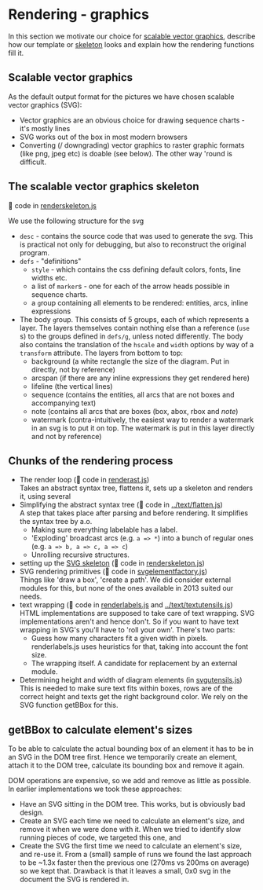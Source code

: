 # Rendering - graphics
In this section we motivate our choice for
[scalable vector graphics](#scalable-vector-graphics), describe how
our template or [skeleton](#the-scalable-vector-graphics-skeleton) looks and
explain how the rendering functions fill it.

## Scalable vector graphics
As the default output format for the pictures we have chosen scalable
vector graphics (SVG):
- Vector graphics are an obvious choice for drawing sequence charts - it's
  mostly lines
- SVG works out of the box in most modern browsers
- Converting (/ downgrading) vector graphics to raster graphic
  formats (like png, jpeg etc) is doable (see below). The other way 'round is
  difficult.

## The scalable vector graphics skeleton
:page_with_curl: code in [renderskeleton.js](renderskeleton.js)

We use the following structure for the svg

- `desc` - contains the source code that was used to generate the svg.
   This is practical not only for debugging, but also to reconstruct the
   original program.
- `defs` - "definitions"
    - `style` - which contains the css defining default colors, fonts,
      line widths etc.
    - a list of `marker`s - one for each of the arrow heads possible
      in sequence charts.
    - a `g`roup containing all elements to be rendered: entities,
      arcs, inline expressions
- The body `g`roup. This consists of 5 groups, each of which
  represents a layer. The layers themselves contain nothing else than
  a reference (`use` s) to the groups defined in `defs/g`,
  unless noted differently. The body also contains the translation
  of the `hscale` and `width` options by way of a `transform`
  attribute. The layers from bottom to top:
    - background (a white rectangle the size of the diagram. Put in
      directly, not by reference)
    - arcspan (if there are any inline expressions they get rendered here)
    - lifeline (the vertical lines)
    - sequence (contains the entities, all arcs that are not boxes and
      accompanying text)
    - note (contains all arcs that are boxes (box, abox, rbox and _note_)
    - watermark (contra-intuitively, the easiest way to render a
      watermark in an svg is to put it on top. The watermark is put
      in this layer directly and not by reference)

## Chunks of the rendering process

- The render loop (:page_with_curl: code in [renderast.js](renderast.js))    
  Takes an abstract syntax tree, flattens it, sets up a skeleton and renders
  it, using several
- Simplifying the abstract syntax tree (:page_with_curl: code in
  [../text/flatten.js](../text/flatten.js))    
  A step that takes place after parsing and before rendering.
  It simplifies the syntax tree by a.o.
  - Making sure everything labelable has a label.
  - 'Exploding' broadcast arcs (e.g. `a => *`) into a bunch of regular ones
     (e.g. `a => b, a => c, a => c`)
  - Unrolling recursive structures.
- setting up the [SVG skeleton](#the-scalable-vector-graphics-skeleton)
  (:page_with_curl: code in [renderskeleton.js](renderskeleton.js))    
- SVG rendering primitives (:page_with_curl: code in
  [svgelementfactory.js](svgelementfactory.js))    
  Things like 'draw a box', 'create a path'. We did consider external modules
  for this, but none of the ones available in 2013 suited our needs.
- text wrapping (:page_with_curl: code in [renderlabels.js](renderlabels.js) and
  [../text/textutensils.js](../text/textutensils.js))    
  HTML implementations are supposed to take care of text wrapping. SVG
  implementations aren't and hence don't. So if you want to have text wrapping
  in SVG's you'll have to 'roll your own'. There's two parts:
  - Guess how many characters fit a given width in pixels. renderlabels.js uses
    heuristics for that, taking into account the font size.
  - The wrapping itself. A candidate for replacement by an external module.
- Determining height and width of diagram elements (in [svgutensils.js](svgutensils.js))    
  This is needed to make sure text fits within boxes, rows are of the
  correct height and texts get the right background color. We rely on the
  SVG function getBBox for this.

## getBBox to calculate element's sizes
To be able to calculate the actual bounding box of an element it has
to be in an SVG in the DOM tree first. Hence we temporarily create an element,
attach it to the DOM tree, calculate its bounding box and remove it again.

DOM operations are expensive, so we add and remove as little as possible. In
earlier implementations we took these approaches:
- Have an SVG sitting in the DOM tree. This works, but is obviously bad design.
- Create an SVG each time we need to calculate an element's size, and remove
  it when we were done with it. When we tried to identify slow running pieces
  of code, we targeted this one, and
- Create the SVG the first time we need to calculate an element's size,
  and re-use it. From a (small) sample of runs we found the last approach to be
  ~1.3x faster then the previous one (270ms vs 200ms on average) so we kept
  that. Drawback is that it leaves a small, 0x0 svg in the document the SVG
  is rendered in.
